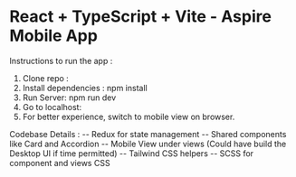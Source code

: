 # React + TypeScript + Vite - Aspire Mobile App

Instructions to run the app :

1. Clone repo :
2. Install dependencies : npm install
3. Run Server: npm run dev
4. Go to localhost:
5. For better experience, switch to mobile view on browser.

Codebase Details :
-- Redux for state management
-- Shared components like Card and Accordion
-- Mobile View under views (Could have build the Desktop UI if time permitted)
-- Tailwind CSS helpers
-- SCSS for component and views CSS
